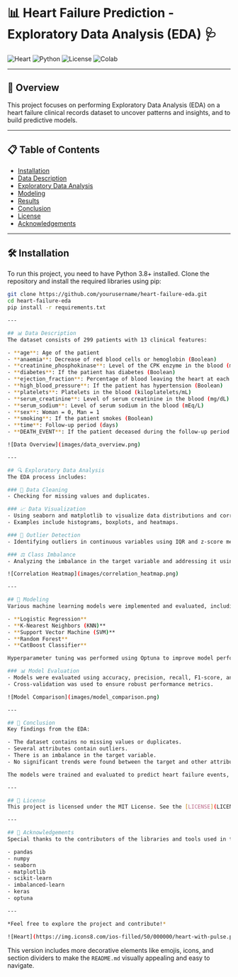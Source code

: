 # 📊 Heart Failure Prediction - Exploratory Data Analysis (EDA) 🩺

![Heart](https://img.shields.io/badge/Heart%20Failure-EDA-blue)
![Python](https://img.shields.io/badge/Python-3.8%2B-yellowgreen)
![License](https://img.shields.io/badge/License-MIT-green)
![Colab](https://img.shields.io/badge/Google%20Colab-Enabled-orange)

---

## 🌟 Overview
This project focuses on performing Exploratory Data Analysis (EDA) on a heart failure clinical records dataset to uncover patterns and insights, and to build predictive models.

---

## 📋 Table of Contents
- [Installation](#installation)
- [Data Description](#data-description)
- [Exploratory Data Analysis](#exploratory-data-analysis)
- [Modeling](#modeling)
- [Results](#results)
- [Conclusion](#conclusion)
- [License](#license)
- [Acknowledgements](#acknowledgements)

---

## 🛠️ Installation
To run this project, you need to have Python 3.8+ installed. Clone the repository and install the required libraries using pip:

```bash
git clone https://github.com/yourusername/heart-failure-eda.git
cd heart-failure-eda
pip install -r requirements.txt

---

## 📊 Data Description
The dataset consists of 299 patients with 13 clinical features:

- **age**: Age of the patient
- **anaemia**: Decrease of red blood cells or hemoglobin (Boolean)
- **creatinine_phosphokinase**: Level of the CPK enzyme in the blood (mcg/L)
- **diabetes**: If the patient has diabetes (Boolean)
- **ejection_fraction**: Percentage of blood leaving the heart at each contraction
- **high_blood_pressure**: If the patient has hypertension (Boolean)
- **platelets**: Platelets in the blood (kiloplatelets/mL)
- **serum_creatinine**: Level of serum creatinine in the blood (mg/dL)
- **serum_sodium**: Level of serum sodium in the blood (mEq/L)
- **sex**: Woman = 0, Man = 1
- **smoking**: If the patient smokes (Boolean)
- **time**: Follow-up period (days)
- **DEATH_EVENT**: If the patient deceased during the follow-up period (Boolean)

![Data Overview](images/data_overview.png)

---

## 🔍 Exploratory Data Analysis
The EDA process includes:

### 🔧 Data Cleaning
- Checking for missing values and duplicates.

### 📈 Data Visualization
- Using seaborn and matplotlib to visualize data distributions and correlations.
- Examples include histograms, boxplots, and heatmaps.

### 🚨 Outlier Detection
- Identifying outliers in continuous variables using IQR and z-score methods.

### ⚖️ Class Imbalance
- Analyzing the imbalance in the target variable and addressing it using SMOTE.

![Correlation Heatmap](images/correlation_heatmap.png)

---

## 🧠 Modeling
Various machine learning models were implemented and evaluated, including:

- **Logistic Regression**
- **K-Nearest Neighbors (KNN)**
- **Support Vector Machine (SVM)**
- **Random Forest**
- **CatBoost Classifier**

Hyperparameter tuning was performed using Optuna to improve model performance.

### 📊 Model Evaluation
- Models were evaluated using accuracy, precision, recall, F1-score, and ROC-AUC.
- Cross-validation was used to ensure robust performance metrics.

![Model Comparison](images/model_comparison.png)

---

## 📌 Conclusion
Key findings from the EDA:

- The dataset contains no missing values or duplicates.
- Several attributes contain outliers.
- There is an imbalance in the target variable.
- No significant trends were found between the target and other attributes.

The models were trained and evaluated to predict heart failure events, with Logistic Regression providing the best balance of precision and recall.

---

## 📜 License
This project is licensed under the MIT License. See the [LICENSE](LICENSE) file for details.

---

## 🙏 Acknowledgements
Special thanks to the contributors of the libraries and tools used in this project, including:

- pandas
- numpy
- seaborn
- matplotlib
- scikit-learn
- imbalanced-learn
- keras
- optuna

---

*Feel free to explore the project and contribute!*

![Heart](https://img.icons8.com/ios-filled/50/000000/heart-with-pulse.png)
```

This version includes more decorative elements like emojis, icons, and section dividers to make the `README.md` visually appealing and easy to navigate.
